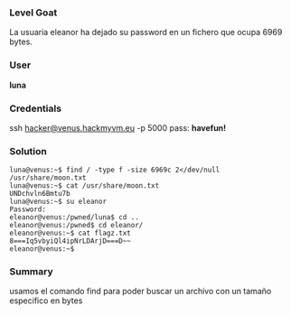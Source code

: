 ### Level Goat
La usuaria eleanor ha dejado su password en un fichero que ocupa 6969 bytes.
### User
**luna**
### Credentials
ssh hacker@venus.hackmyvm.eu -p 5000
pass: **havefun!**
### Solution
```shell
luna@venus:~$ find / -type f -size 6969c 2</dev/null
/usr/share/moon.txt
luna@venus:~$ cat /usr/share/moon.txt
UNDchvln6Bmtu7b
luna@venus:~$ su eleanor
Password:
eleanor@venus:/pwned/luna$ cd ..
eleanor@venus:/pwned$ cd eleanor/
eleanor@venus:~$ cat flagz.txt
8===Iq5vbyiQl4ipNrLDArjD===D~~
eleanor@venus:~$
```
### Summary

usamos el comando find para poder buscar un archivo con un tamaño especifico en bytes
